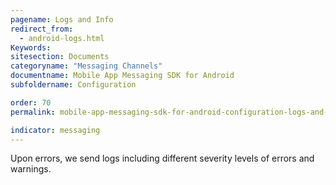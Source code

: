 ```yaml
---
pagename: Logs and Info
redirect_from:
  - android-logs.html
Keywords:
sitesection: Documents
categoryname: "Messaging Channels"
documentname: Mobile App Messaging SDK for Android
subfoldername: Configuration

order: 70
permalink: mobile-app-messaging-sdk-for-android-configuration-logs-and-info.html

indicator: messaging
---
```


Upon errors, we send logs including different severity levels of errors and warnings.
